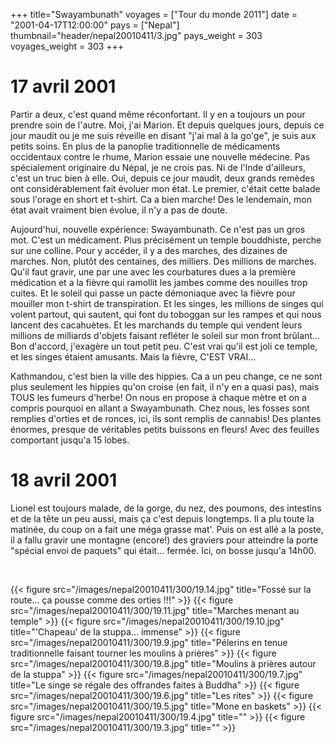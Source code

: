 +++
title="Swayambunath"
voyages = ["Tour du monde 2011"]
date = "2001-04-17T12:00:00"
pays = ["Nepal"]
thumbnail="header/nepal20010411/3.jpg"
pays_weight = 303
voyages_weight = 303
+++
# 17 avril 2001

Partir a deux, c'est quand même réconfortant. Il y en a toujours un pour prendre 
soin de l'autre. Moi, j'ai Marion. Et depuis quelques jours, depuis ce jour 
maudit ou je me suis réveille en disant "j'ai mal à la go'ge", je suis aux petits 
soins. En plus de la panoplie traditionnelle de médicaments occidentaux contre 
le rhume, Marion essaie une nouvelle médecine. Pas spécialement originaire du 
Népal, je ne crois pas. Ni de l'Inde d'ailleurs, c'est un truc bien à elle. 
Oui, depuis ce jour maudit, deux grands remèdes ont considérablement fait évoluer 
mon état. Le premier, c'était cette balade sous l'orage en short et t-shirt. 
Ca a bien marche! Des le lendemain, mon état avait vraiment bien évolue, il 
n'y a pas de doute.

Aujourd'hui, nouvelle expérience: Swayambunath. Ce n'est pas un gros mot. C'est 
un médicament. Plus précisément un temple bouddhiste, perche sur une colline. 
Pour y accéder, il y a des marches, des dizaines de marches. Non, plutôt des 
centaines, des milliers. Des millions de marches. Qu'il faut gravir, une par 
une avec les courbatures dues a la première médication et a la fièvre qui ramollit 
les jambes comme des nouilles trop cuites. Et le soleil qui passe un pacte démoniaque 
avec la fièvre pour mouiller mon t-shirt de transpiration. Et les singes, les 
millions de singes qui volent partout, qui sautent, qui font du toboggan sur 
les rampes et qui nous lancent des cacahuètes. Et les marchands du temple qui 
vendent leurs millions de milliards d'objets faisant refléter le soleil sur 
mon front brûlant... Bon d'accord, j'exagère un tout petit peu. C'est vrai qu'il 
est joli ce temple, et les singes étaient amusants. Mais la fièvre, C'EST VRAI...

Kathmandou, c'est bien la ville des hippies. Ca a un peu change, ce ne sont 
plus seulement les hippies qu'on croise (en fait, il n'y en a quasi pas), mais 
TOUS les fumeurs d'herbe! On nous en propose à chaque mètre et on a compris 
pourquoi en allant a Swayambunath. Chez nous, les fosses sont remplies d'orties 
et de ronces, ici, ils sont remplis de cannabis! Des plantes énormes, presque 
de véritables petits buissons en fleurs! Avec des feuilles comportant jusqu'a 
15 lobes.

# 18 avril 2001

Lionel est toujours malade, de la gorge, du nez, des poumons, des intestins 
et de la tête un peu aussi, mais ça c'est depuis longtemps. Il a plu toute la 
matinée, du coup on a fait une méga grasse mat'. Puis on est allé a la poste, 
il a fallu gravir une montagne (encore!) des graviers pour atteindre la porte 
"spécial envoi de paquets" qui était... fermée. Ici, on bosse jusqu'a 14h00. 


&nbsp; 


<div id="TOTO">{{< figure src="/images/nepal20010411/300/19.14.jpg" title="Fossé sur la route... ça pousse comme des orties !!!" >}}
{{< figure src="/images/nepal20010411/300/19.11.jpg" title="Marches menant au temple" >}}
{{< figure src="/images/nepal20010411/300/19.10.jpg" title="'Chapeau' de la stuppa... immense" >}}
{{< figure src="/images/nepal20010411/300/19.9.jpg" title="Pélerins en tenue traditionnelle faisant tourner les moulins à prières" >}}
{{< figure src="/images/nepal20010411/300/19.8.jpg" title="Moulins à prières autour de la stuppa" >}}
{{< figure src="/images/nepal20010411/300/19.7.jpg" title="Le singe se régale des offrandes faites à Buddha" >}}
{{< figure src="/images/nepal20010411/300/19.6.jpg" title="Les rites" >}}
{{< figure src="/images/nepal20010411/300/19.5.jpg" title="Mone en baskets" >}}
{{< figure src="/images/nepal20010411/300/19.4.jpg" title="" >}}
{{< figure src="/images/nepal20010411/300/19.3.jpg" title="" >}}
</DIV>


